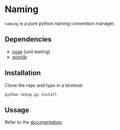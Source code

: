 Naming
======
`naming` is a pure python naming convention manager.

Dependencies
------------
- [nose](http://nose.readthedocs.org/en/latest) (unit testing)
- [wishlib](http://github.com/csaez/wishlib)

Installation
------------
Clone the repo and type in a terminal:

    python setup.py install

Ussage
------
Refer to the [documentation](#).
